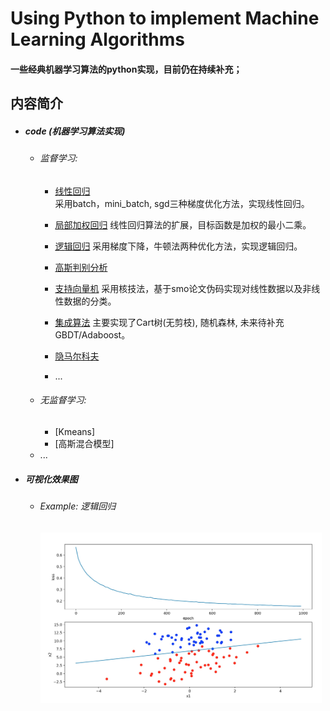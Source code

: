 # Using Python to implement Machine Learning Algorithms

#### 一些经典机器学习算法的python实现，目前仍在持续补充；

## 内容简介

*	##### code (机器学习算法实现)
	*	###### 监督学习:
		*	[线性回归](https://github.com/DoneHome/STUDY/tree/master/algorithm/LinearRegression)<br>
		    采用batch，mini_batch, sgd三种梯度优化方法，实现线性回归。
		*	[局部加权回归](https://github.com/DoneHome/STUDY/tree/master/algorithm/LWR)
		    线性回归算法的扩展，目标函数是加权的最小二乘。
		*	[逻辑回归](https://github.com/DoneHome/STUDY/tree/master/algorithm/LogisticRegression)
		    采用梯度下降，牛顿法两种优化方法，实现逻辑回归。
		*	[高斯判别分析](https://github.com/DoneHome/STUDY/tree/master/algorithm/GDA)
		    
		*	[支持向量机](https://github.com/DoneHome/STUDY/tree/master/algorithm/SVM)
		    采用核技法，基于smo论文伪码实现对线性数据以及非线性数据的分类。
		*	[集成算法](https://github.com/DoneHome/STUDY/tree/master/algorithm/EnsembleClassifier)
		    主要实现了Cart树(无剪枝), 随机森林, 未来待补充GBDT/Adaboost。
		*	[隐马尔科夫](https://github.com/DoneHome/STUDY/tree/master/algorithm/HMM)
		*	...
	*	###### 无监督学习:
		*	[Kmeans]
		*	[高斯混合模型]
	*	... 

*	##### 可视化效果图
	*	###### Example:  *逻辑回归*
		<img src="https://github.com/DoneHome/STUDY/blob/master/algorithm/LogisticRegression/Logistic_Regression_SGD.png" width = "450" alt="逻辑回归" />


